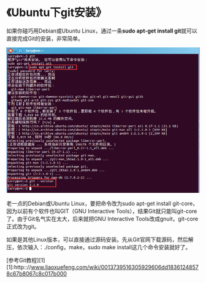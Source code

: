 《Ubuntu下git安装》
==========

如果你碰巧用Debian或Ubuntu Linux，通过一条**sudo apt-get install git**就可以直接完成Git的安装，非常简单。


![图1](https://github.com/suqun/node-learn/blob/master/Lesson0/git.png)


老一点的Debian或Ubuntu Linux，要把命令改为sudo apt-get install git-core，因为以前有个软件也叫GIT（GNU Interactive Tools），结果Git就只能叫git-core了。由于Git名气实在太大，后来就把GNU Interactive Tools改成gnuit，git-core正式改为git。

如果是其他Linux版本，可以直接通过源码安装。先从Git官网下载源码，然后解压，依次输入：./config，make，sudo make install这几个命令安装就好了。

[参考Git教程][1] 
[1]:http:://www.liaoxuefeng.com/wiki/0013739516305929606dd18361248578c67b8067c8c017b000  
